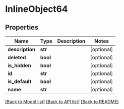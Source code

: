 # InlineObject64

## Properties
Name | Type | Description | Notes
------------ | ------------- | ------------- | -------------
**description** | **str** |  | [optional] 
**deleted** | **bool** |  | [optional] 
**is_hidden** | **bool** |  | [optional] 
**id** | **str** |  | [optional] 
**is_default** | **bool** |  | [optional] 
**name** | **str** |  | [optional] 

[[Back to Model list]](../README.md#documentation-for-models) [[Back to API list]](../README.md#documentation-for-api-endpoints) [[Back to README]](../README.md)


